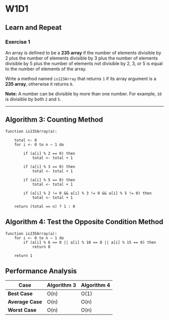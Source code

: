 # W1D1

## Learn and Repeat

### Exercise 1

An array is defined to be a **235 array** if the number of elements divisible by 2 plus the number of elements divisible by 3 plus the number of elements divisible by 5 plus the number of elements not divisible by 2, 3, or 5 is equal to the number of elements of the array.

Write a method named `is123Array` that returns `1` if its array argument is a **235 array**, otherwise it returns `0`.

**Note:** A number can be divisible by more than one number. For example, `10` is divisible by both `2` and `5`.

---

## Algorithm 3: Counting Method

```pseudo
function is235Array(a):

    total <- 0
    for i <- 0 to n – 1 do

        if (a[i] % 2 == 0) then
            total <- total + 1

        if (a[i] % 3 == 0) then
            total <- total + 1

        if (a[i] % 5 == 0) then
            total <- total + 1

        if (a[i] % 2 != 0 && a[i] % 3 != 0 && a[i] % 5 != 0) then
            total <- total + 1

    return (total == n) ? 1 : 0
```

## Algorithm 4: Test the Opposite Condition Method

```pseudo
function is235Array(a):
    for i <- 0 to n – 1 do
        if (a[i] % 6 == 0 || a[i] % 10 == 0 || a[i] % 15 == 0) then
            return 0

    return 1
```

## Performance Analysis

| Case             | Algorithm 3 | Algorithm 4 |
| ---------------- | ----------- | ----------- |
| **Best Case**    | O(n)        | O(1)        |
| **Average Case** | O(n)        | O(n)        |
| **Worst Case**   | O(n)        | O(n)        |
